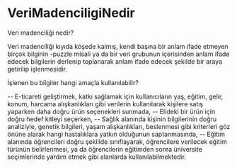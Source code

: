 # VeriMadenciligiNedir
Veri madenciliği nedir? 

  Veri madenciliği kıyıda köşede kalmış, kendi başına bir anlam ifade etmeyen birçok bilginin -puzzle misali
ya da bir veri grubunun içerisinden anlam ifade edecek bilgilerin derlenip toplanarak anlam ifade edecek 
şekilde bir araya getirilip işlenmesidir. 

İşlenen bu bilgiler hangi amaçla kullanılabilir?

-- E-ticareti geliştirmek, katkı sağlamak için kullanıcıların yaş, eğitim, gelir, konum, harcama alışkanlıkları
gibi verilerin kullanılarak kişilere satış yaparken daha doğru ürün seçenekleri sunmada,
-- Elideki bir ürün için doğru hedef kitleyi seçerken, 
-- Sağlık alanında kişinin bilgilerinin doğru analiziyle, genetik bilgileri, yaşam alışkanlıkları, beslenmesi 
gibi kriterleri göz önüne alarak hangi hastalıklara yatkın olduğunun saptanmasında, 
-- Eğitim alanında öğrencileri doğru şeklilde sınıflayarak, öğrencilere verilecek eğitim türünün belirlenmesi, 
ya da öğrencilerin eğitimden sonra üniversite seçimlerinde yardım etmek gibi alanlarda kullanılabilmektedir.
